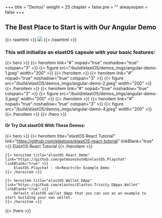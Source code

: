 +++
title = "Demos"
weight = 25
chapter = false
pre = ""
alwaysopen = false
+++

## The Best Place to Start is with Our Angular Demo

{{< rawhtml >}}
    <img src="/build/elastos/setup/demo-template.png" style="max-height: 200px;"/>
{{< /rawhtml >}}

### This will initialize an elastOS capsule with your basic features:

{{< hero >}}
    {{< heroitem link="#" nopad="true" noshadow="true" colspan="3" >}}
        {{< figure src="/build/elastOS/demos_imgs/angular-demo-1.jpeg" width="200" >}}
    {{< /heroitem >}}
    {{< heroitem link="#" nopad="true" noshadow="true" colspan="3" >}}
        {{< figure src="/build/elastOS/demos_imgs/angular-demo-2.jpeg" width="200" >}}
    {{< /heroitem >}}
    {{< heroitem link="#" nopad="true" noshadow="true" colspan="3" >}}
        {{< figure src="/build/elastOS/demos_imgs/angular-demo-3.jpeg" width="200" >}}
    {{< /heroitem >}}
    {{< heroitem link="#" nopad="true" noshadow="true" colspan="3" >}}
        {{< figure src="/build/elastOS/demos_imgs/angular-demo-4.jpeg" width="200" >}}
    {{< /heroitem >}}
{{< /hero >}}

#### Or Try Out elastOS With These Demos:

{{< hero >}}
    {{< heroitem title="elastOS React Tutorial" link="https://github.com/elastosjs/elastOS-react-tutorial" linkBlank="true" >}}
        ElastOS React Tutorial
    {{< /heroitem >}}
    
    {{< heroitem title="elastOS React Demo" link="https://github.com/getmoonshotHQ/elastOS.Playchat" linkBlank="true" >}}
        ElastOS Playchat - <b>React</b> Example Demo
    {{< /heroitem >}}
    
    {{< heroitem title="elastOS Wallet DApp" link="https://github.com/elastos/Elastos.Trinity.DApps.Wallet" linkBlank="true" >}}
        Default elastOS wallet dApp that you can use as an example to start building your own wallet.
    {{< /heroitem >}}
{{< /hero >}}

